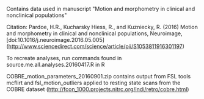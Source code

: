Contains data used in manuscript "Motion and morphometry in clinical and nonclinical populations"

Citation: Pardoe, H.R., Kucharsky Hiess, R., and Kuzniecky, R. (2016) Motion and morphometry in clinical and nonclinical populations, Neuroimage, [doi:10.1016/j.neuroimage.2016.05.005] (http://www.sciencedirect.com/science/article/pii/S1053811916301197)

To recreate analyses, run commands found in source.me.all.analyses.20160417.R in R

COBRE_motion_parameters_20160901.zip contains output from FSL tools mcflirt and fsl_motion_outliers applied to resting state scans from the COBRE dataset (http://fcon_1000.projects.nitrc.org/indi/retro/cobre.html)

